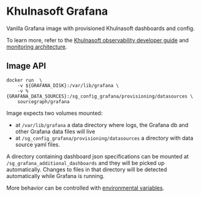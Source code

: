 # Khulnasoft Grafana

Vanilla Grafana image with provisioned Khulnasoft dashboards and config.

To learn more, refer to the [Khulnasoft observability developer guide](https://docs-legacy.khulnasoft.com/dev/background-information/observability) and [monitoring architecture](https://handbook.khulnasoft.com/engineering/observability/monitoring_architecture#sourcegraph-grafana).

## Image API

```shell script
docker run  \
    -v ${GRAFANA_DISK}:/var/lib/grafana \
    -v %{GRAFANA_DATA_SOURCES}:/sg_config_grafana/provisioning/datasources \
    sourcegraph/grafana
```

Image expects two volumes mounted:

- at `/var/lib/grafana` a data directory where logs, the Grafana db and other Grafana data files will live
- at `/sg_config_grafana/provisioning/datasources` a directory with data source yaml files.

A directory containing dashboard json specifications can be mounted at
`/sg_grafana_additional_dashboards` and they will be picked up automatically. Changes to files in that directory
will be detected automatically while Grafana is running.

More behavior can be controlled with
[environmental variables](https://grafana.com/docs/installation/configuration/).
